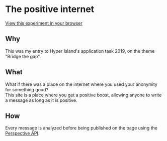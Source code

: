 # The positive internet  
[View this experiment in your browser](https://the-positive-internet.herokuapp.com)

## Why  
This was my entry to Hyper Island's application task 2019, on the theme "Bridge the gap".

## What  
What if there was a place on the internet where you used your anonymity for something good?  
This site is a place where you get a positive boost, allowing anyone to write a message as long as it is positive.  

## How  
Every message is analyzed before being published on the page using the [Perspective API](https://www.perspectiveapi.com).